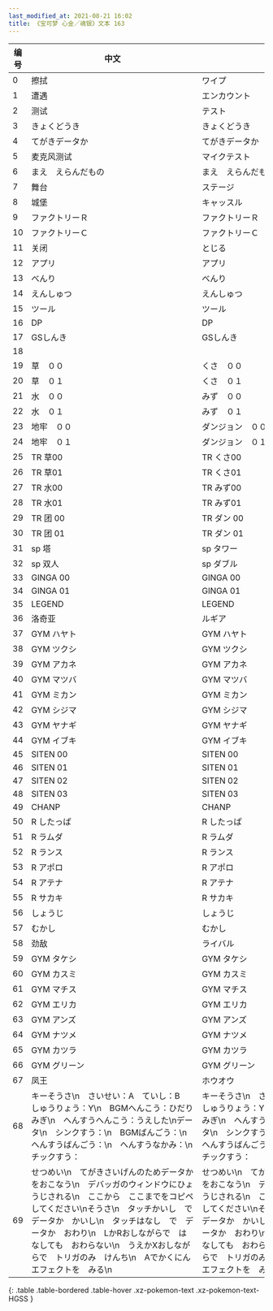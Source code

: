 ```yaml
---
last_modified_at: 2021-08-21 16:02
title: 《宝可梦 心金／魂银》文本 163
---
```

| 编号 | 中文 | 日文 |
| ---- | ---- | ---- |
| 0 | 擦拭 | ワイプ |
| 1 | 遭遇 | エンカウント |
| 2 | 测试 | テスト |
| 3 | きょくどうき | きょくどうき |
| 4 | てがきデータか | てがきデータか |
| 5 | 麦克风测试 | マイクテスト |
| 6 | まえ　えらんだもの | まえ　えらんだもの |
| 7 | 舞台 | ステージ |
| 8 | 城堡 | キャッスル |
| 9 | ファクトリーＲ | ファクトリーＲ |
| 10 | ファクトリーＣ | ファクトリーＣ |
| 11 | 关闭 | とじる |
| 12 | アプリ | アプリ |
| 13 | べんり | べんり |
| 14 | えんしゅつ | えんしゅつ |
| 15 | ツール | ツール |
| 16 | DP | DP |
| 17 | GSしんき | GSしんき |
| 18 | 　　　　　　　　　　　　　　　　　　　　 | 　　　　　　　　　　　　　　　　　　　　 |
| 19 | 草　００ | くさ　００ |
| 20 | 草　０１ | くさ　０１ |
| 21 | 水　００ | みず　００ |
| 22 | 水　０１ | みず　０１ |
| 23 | 地牢　００ | ダンジョン　００ |
| 24 | 地牢　０１ | ダンジョン　０１ |
| 25 | TR 草00 | TR くさ00 |
| 26 | TR 草01 | TR くさ01 |
| 27 | TR 水00 | TR みず00 |
| 28 | TR 水01 | TR みず01 |
| 29 | TR 团 00 | TR ダン 00 |
| 30 | TR 团 01 | TR ダン 01 |
| 31 | sp 塔 | sp タワー |
| 32 | sp 双人 | sp ダブル |
| 33 | GINGA 00 | GINGA 00 |
| 34 | GINGA 01 | GINGA 01 |
| 35 | LEGEND | LEGEND |
| 36 | 洛奇亚 | ルギア |
| 37 | GYM ハヤト | GYM ハヤト |
| 38 | GYM ツクシ | GYM ツクシ |
| 39 | GYM アカネ | GYM アカネ |
| 40 | GYM マツバ | GYM マツバ |
| 41 | GYM ミカン | GYM ミカン |
| 42 | GYM シジマ | GYM シジマ |
| 43 | GYM ヤナギ | GYM ヤナギ |
| 44 | GYM イブキ | GYM イブキ |
| 45 | SITEN 00 | SITEN 00 |
| 46 | SITEN 01 | SITEN 01 |
| 47 | SITEN 02 | SITEN 02 |
| 48 | SITEN 03 | SITEN 03 |
| 49 | CHANP | CHANP |
| 50 | R したっぱ | R したっぱ |
| 51 | R ラムダ | R ラムダ |
| 52 | R ランス | R ランス |
| 53 | R アポロ | R アポロ |
| 54 | R アテナ | R アテナ |
| 55 | R サカキ | R サカキ |
| 56 | しょうじ | しょうじ |
| 57 | むかし | むかし |
| 58 | 劲敌 | ライバル |
| 59 | GYM タケシ | GYM タケシ |
| 60 | GYM カスミ | GYM カスミ |
| 61 | GYM マチス | GYM マチス |
| 62 | GYM エリカ | GYM エリカ |
| 63 | GYM アンズ | GYM アンズ |
| 64 | GYM ナツメ | GYM ナツメ |
| 65 | GYM カツラ | GYM カツラ |
| 66 | GYM グリーン | GYM グリーン |
| 67 | 凤王 | ホウオウ |
| 68 | キーそうさ\n　さいせい：A　ていし：B　しゅうりょう：Y\n　BGMへんこう：ひだりみぎ\n　へんすうへんこう：うえした\nデータ\n　シンクすう：\n　BGMばんごう：\n　へんすうばんごう：\n　へんすうなかみ：\n　チックすう： | キーそうさ\n　さいせい：A　ていし：B　しゅうりょう：Y\n　BGMへんこう：ひだりみぎ\n　へんすうへんこう：うえした\nデータ\n　シンクすう：\n　BGMばんごう：\n　へんすうばんごう：\n　へんすうなかみ：\n　チックすう： |
| 69 | せつめい\n　てがきさいげんのためデータかをおこなう\n　デバッガのウィンドウにひょうじされる\n　ここから　ここまでをコピペしてください\nそうさ\n　タッチかいし　で　データか　かいし\n　タッチはなし　で　データか　おわり\n　LかRおしながらで　はなしても　おわらない\n　うえかXおしながらで　トリガのみ　けんち\n　Aでかくにんエフェクトを　みる\n | せつめい\n　てがきさいげんのためデータかをおこなう\n　デバッガのウィンドウにひょうじされる\n　ここから　ここまでをコピペしてください\nそうさ\n　タッチかいし　で　データか　かいし\n　タッチはなし　で　データか　おわり\n　LかRおしながらで　はなしても　おわらない\n　うえかXおしながらで　トリガのみ　けんち\n　Aでかくにんエフェクトを　みる\n |
{: .table .table-bordered .table-hover .xz-pokemon-text .xz-pokemon-text-HGSS }